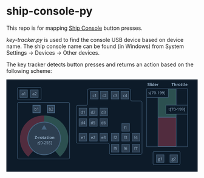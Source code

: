 # ship-console-py
This repo is for mapping [Ship Console](http://www.vrinsightshop.com/shop/step1.php?number=24&b_code=B20111116050346) button presses.

*key-tracker.py* is used to find the console USB device based on device name. The ship console name can be found (in Windows) from System Settings -> Devices -> Other devices.

The key tracker detects button presses and returns an action based on the following scheme:

![console](https://github.com/Novia-RDI-Seafaring/ship-console-py/blob/main/console.png?raw=true)

